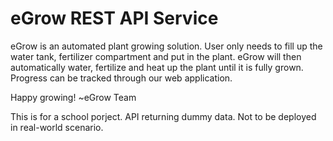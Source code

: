 # eGrow REST API Service

eGrow is an automated plant growing solution. User only needs to fill up the water tank, fertilizer compartment and put in the plant. eGrow will then automatically water, fertilize and heat up the plant until it is fully grown. Progress can be tracked through our web application.

Happy growing! ~eGrow Team

This is for a school porject. API returning dummy data. Not to be deployed in real-world scenario.
